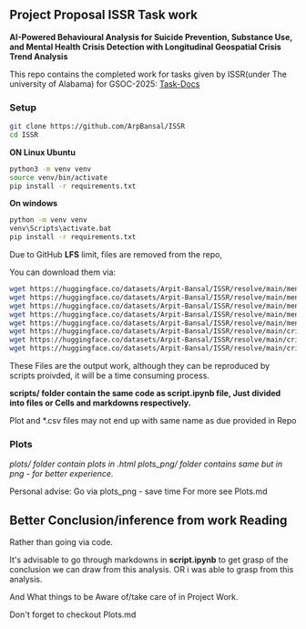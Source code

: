 ## Project Proposal ISSR Task work
**AI-Powered Behavioural Analysis for Suicide Prevention, Substance Use, and Mental Health Crisis Detection with Longitudinal Geospatial Crisis Trend Analysis**

This repo contains the completed work for tasks given by ISSR(under The university of Alabama) for GSOC-2025: [Task-Docs](https://docs.google.com/document/d/e/2PACX-1vQfC8gkrSx_ycYkIOdae5sJ-fuqn2UA9nLtGqA5egBuwNKMNZpi_NBR0MRnnqdWt8WYqznE6x9_DIO0/pub)


### Setup
```sh
git clone https://github.com/ArpBansal/ISSR
cd ISSR
```

**ON Linux Ubuntu**

```sh
python3 -m venv venv
source venv/bin/activate
pip install -r requirements.txt
```
**On windows**
```sh
python -m venv venv
venv\Scripts\activate.bat
pip install -r requirements.txt
```

Due to GitHub **LFS** limit, files are removed from the repo,

You can download them via:

```sh
wget https://huggingface.co/datasets/Arpit-Bansal/ISSR/resolve/main/mental_health_postsV1.csv
wget https://huggingface.co/datasets/Arpit-Bansal/ISSR/resolve/main/mental_health_postsV1_classified.csv
wget https://huggingface.co/datasets/Arpit-Bansal/ISSR/resolve/main/mental_health_postsV1_extracted_unbiased_locations.csv
wget https://huggingface.co/datasets/Arpit-Bansal/ISSR/resolve/main/mental_health_postsV1_preprocessed.csv
wget https://huggingface.co/datasets/Arpit-Bansal/ISSR/resolve/main/mental_health_postswith_comments.csv
wget https://huggingface.co/datasets/Arpit-Bansal/ISSR/resolve/main/crisis_locations_extracted.csv
wget https://huggingface.co/datasets/Arpit-Bansal/ISSR/resolve/main/crisis_locations_geocoded.csv
wget https://huggingface.co/datasets/Arpit-Bansal/ISSR/resolve/main/crisis_terms_bert.csv

```

These Files are the output work, although they can be reproduced by scripts proivded, it will be a time consuming process.

**scripts/ folder contain the same code as script.ipynb file, Just divided into files or Cells and markdowns respectively.**

Plot and *.csv files may not end up with same name as due provided in Repo

### Plots
*plots/ folder contain plots in .html*
*plots_png/ folder contains same but in png - for better experience.*

Personal advise: Go via plots_png - save time
For more see Plots.md

## Better Conclusion/inference from work Reading
Rather than going via code.

It's advisable to go through markdowns in **script.ipynb** to get grasp of the conclusion we can draw from this analysis.
OR i was able to grasp from this analysis.

And What things to be Aware of/take care of in Project Work.

Don't forget to checkout Plots.md


